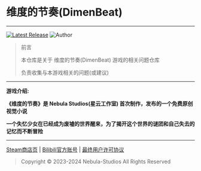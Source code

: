 # 维度的节奏(DimenBeat)
 
--------
[![Latest Release](https://img.shields.io/github/v/release/Nebula-Studios/DimenBeat)](https://github.com/Nebula-Studios/DimenBeat)
![Author](https://img.shields.io/badge/Maintainer-3cxc,Ahas,sahuang,Bustling114,GA-blue.svg)

> 前言
> 
> 本仓库是关于 维度的节奏(DimenBeat) 游戏的相关问题仓库
> 
> 负责收集与本游戏相关的问题(或建议)
> 
--------
**游戏介绍:**

**《维度的节奏》是 Nebula Studios(星云工作室) 首次制作，发布的一个免费原创视觉小说**

**一个失忆少女在已经成为废墟的世界醒来，为了揭开这个世界的谜团和自己失去的记忆而不断冒险**

--------
[Steam商店页](https://store.steampowered.com/app/2919180/DimenBeat) | [Bilibili官方账号](https://space.bilibili.com/3546784620087914) | [最终用户许可协议](https://github.com/Nebula-Studios/DimenBeat/blob/main/.github/workflows/Eula.md)
 
> Copyright © 2023-2024 Nebula-Studios All Rights Reserved
